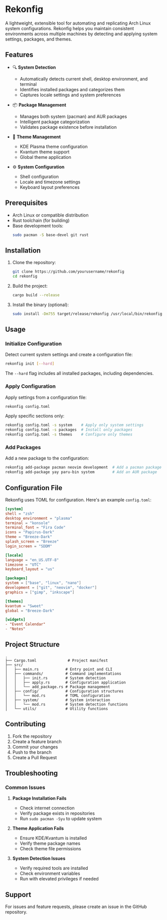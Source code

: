 # Rekonfig

A lightweight, extensible tool for automating and replicating Arch Linux system configurations. Rekonfig helps you maintain consistent environments across multiple machines by detecting and applying system settings, packages, and themes.

## Features

- 🔍 **System Detection**
  - Automatically detects current shell, desktop environment, and terminal
  - Identifies installed packages and categorizes them
  - Captures locale settings and system preferences

- 📦 **Package Management**
  - Manages both system (pacman) and AUR packages
  - Intelligent package categorization
  - Validates package existence before installation

- 🎨 **Theme Management**
  - KDE Plasma theme configuration
  - Kvantum theme support
  - Global theme application

- ⚙️ **System Configuration**
  - Shell configuration
  - Locale and timezone settings
  - Keyboard layout preferences

## Prerequisites

- Arch Linux or compatible distribution
- Rust toolchain (for building)
- Base development tools:
  ```bash
  sudo pacman -S base-devel git rust
  ```

## Installation

1. Clone the repository:
   ```bash
   git clone https://github.com/yourusername/rekonfig
   cd rekonfig
   ```

2. Build the project:
   ```bash
   cargo build --release
   ```

3. Install the binary (optional):
   ```bash
   sudo install -Dm755 target/release/rekonfig /usr/local/bin/rekonfig
   ```

## Usage

### Initialize Configuration

Detect current system settings and create a configuration file:

```bash
rekonfig init [--hard]
```

The `--hard` flag includes all installed packages, including dependencies.

### Apply Configuration

Apply settings from a configuration file:

```bash
rekonfig config.toml
```

Apply specific sections only:

```bash
rekonfig config.toml -s system    # Apply only system settings
rekonfig config.toml -s packages  # Install only packages
rekonfig config.toml -s themes    # Configure only themes
```

### Add Packages

Add a new package to the configuration:

```bash
rekonfig add-package pacman neovim development  # Add a pacman package
rekonfig add-package yay paru-bin system        # Add an AUR package
```

## Configuration File

Rekonfig uses TOML for configuration. Here's an example `config.toml`:

```toml
[system]
shell = "zsh"
desktop_environment = "plasma"
terminal = "konsole"
terminal_font = "Fira Code"
icons = "Papirus-Dark"
theme = "Breeze-Dark"
splash_screen = "Breeze"
login_screen = "SDDM"

[locale]
language = "en_US.UTF-8"
timezone = "UTC"
keyboard_layout = "us"

[packages]
system = ["base", "linux", "nano"]
development = ["git", "neovim", "docker"]
graphics = ["gimp", "inkscape"]

[themes]
kvantum = "Sweet"
global = "Breeze-Dark"

[widgets]
- "Event Calendar"
- "Notes"
```

## Project Structure

```
.
├── Cargo.toml              # Project manifest
├── src/
│   ├── main.rs            # Entry point and CLI
│   ├── commands/          # Command implementations
│   │   ├── init.rs        # System detection
│   │   ├── apply.rs       # Configuration application
│   │   └── add_package.rs # Package management
│   ├── config/            # Configuration structures
│   │   └── mod.rs         # TOML configuration
│   ├── system/            # System interaction
│   │   └── mod.rs         # System detection functions
│   └── utils/             # Utility functions
```

## Contributing

1. Fork the repository
2. Create a feature branch
3. Commit your changes
4. Push to the branch
5. Create a Pull Request

## Troubleshooting

### Common Issues

1. **Package Installation Fails**
   - Check internet connection
   - Verify package exists in repositories
   - Run `sudo pacman -Syu` to update system

2. **Theme Application Fails**
   - Ensure KDE/Kvantum is installed
   - Verify theme package names
   - Check theme file permissions

3. **System Detection Issues**
   - Verify required tools are installed
   - Check environment variables
   - Run with elevated privileges if needed

## Support

For issues and feature requests, please create an issue in the GitHub repository.
